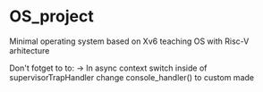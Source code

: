 # OS_project
Minimal operating system based on Xv6 teaching OS with Risc-V arhitecture


Don't fotget to to:
    -> In async context switch inside of supervisorTrapHandler change console_handler() to custom made

